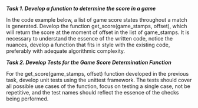 ***Task 1. Develop a function to determine the score in a game***

In the code example below, a list of game score states throughout a match is generated.
Develop the function get_score(game_stamps, offset), which will return the score at the moment of offset in the list of game_stamps.
It is necessary to understand the essence of the written code, notice the nuances, develop a function that fits in style with the existing code, preferably with adequate algorithmic complexity.


***Task 2. Develop Tests for the Game Score Determination Function***

For the get_score(game_stamps, offset) function developed in the previous task, develop unit tests using the unittest framework.
The tests should cover all possible use cases of the function, focus on testing a single case, not be repetitive, and the test names should reflect the essence of the checks being performed.
